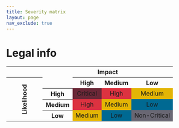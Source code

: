 ```yaml
---
title: Severity matrix
layout: page
nav_exclude: true
---
```


# Legal info

<table>
<tbody>
<tr>
<th></th>
<th colspan="4">Impact</th>
</tr>
<tr>
<th rowspan="4" style="transform: rotate(-90.0deg);">Likelihood</th>
<td></td>
<th>High</th>
<th>Medium</th>
<th>Low</th>
</tr>
<tr>
<th>High</th>
<td style="background-color: rgb(107, 39, 55)" align="center">Critical</td>
<td style="background-color: rgb(220, 50, 64)" align="center">High</td>
<td style="background-color: rgb(227, 181, 5)" align="center">Medium</td>
</tr>
<tr>
<th>Medium</th>
<td style="background-color: rgb(220, 50, 64)" align="center">High</td>
<td style="background-color: rgb(227, 181, 5)" align="center">Medium</td>
<td style="background-color: rgb(0, 105, 146)" align="center">Low</td>
</tr>
<tr>
<th>Low</th>
<td style="background-color: rgb(227, 181, 5)" align="center">Medium</td>
<td style="background-color: rgb(0, 105, 146)" align="center">Low</td>
<td style="background-color: rgb(105, 103, 115)" align="center">Non-Critical</td>
</tr>
</tbody>
</table>
